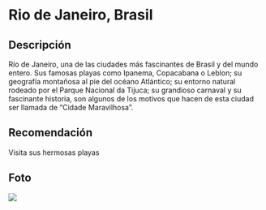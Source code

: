 # Rio de Janeiro, Brasil

## Descripción
Río de Janeiro, una de las ciudades más fascinantes de Brasil y del mundo entero. Sus famosas playas como Ipanema, Copacabana o Leblon; su geografía montañosa al pie del océano Atlántico; su entorno natural rodeado por el Parque Nacional da Tijuca; su grandioso carnaval y su fascinante historia, son algunos de los motivos que hacen de esta ciudad ser llamada de “Cidade Maravilhosa”.

## Recomendación
Visita sus hermosas playas

## Foto
![](https://www.google.com/url?sa=i&url=https%3A%2F%2Fwww.viator.com%2Fes-CO%2Ftours%2FRio-de-Janeiro%2F8-hour-Full-Day-Complete-Tour-of-Rio-de-Janeiro-Shared-Group%2Fd712-72313P43&psig=AOvVaw1KF-mk0wVzjACSWG5NDf-7&ust=1740577368966000&source=images&cd=vfe&opi=89978449&ved=0CBQQjRxqFwoTCJC1-ZD63osDFQAAAAAdAAAAABAE)


